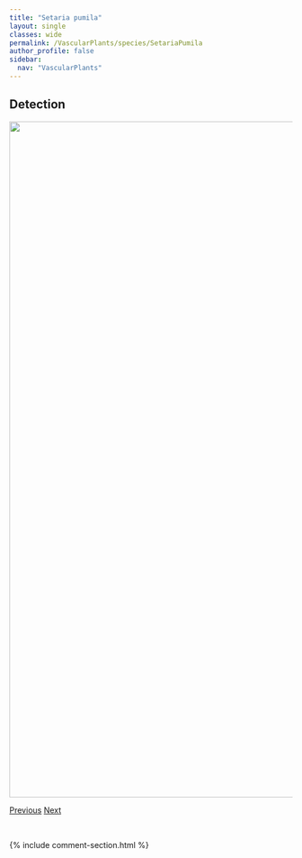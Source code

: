 ```yaml
---
title: "Setaria pumila"
layout: single
classes: wide
permalink: /VascularPlants/species/SetariaPumila
author_profile: false
sidebar:
  nav: "VascularPlants"
---
```


<h2>Detection</h2>

<a href="https://drive.google.com/uc?export=view&id=1C3rXfXkO7RSFy8msuKzhptkglUl5sBtw">
<img src="https://drive.google.com/uc?export=view&id=1C3rXfXkO7RSFy8msuKzhptkglUl5sBtw" height = "1200" width = "800">
</a>


<a href="/DevelopmentWebsite/VascularPlants/species/Setaria" class="pagination--pager" title="Setaria">Previous</a> <a href="/DevelopmentWebsite/VascularPlants/species/SetariaViridis" class="pagination--pager" title="Green Foxtail">Next</a>

<p>&nbsp;</p>

{% include comment-section.html %}
